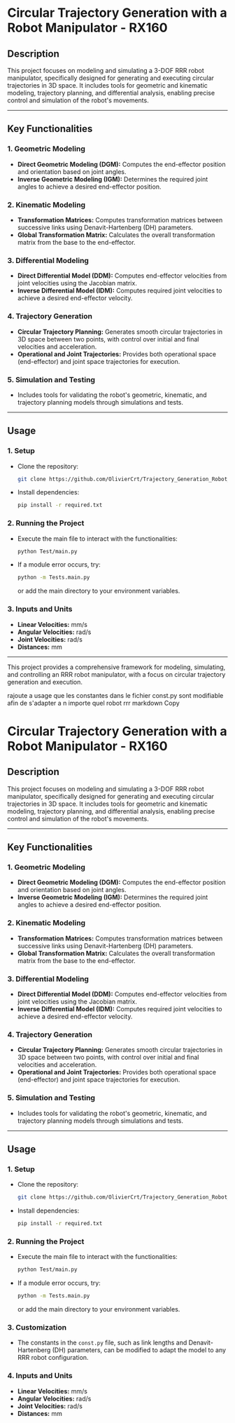 # Circular Trajectory Generation with a Robot Manipulator - RX160

## Description  
This project focuses on modeling and simulating a 3-DOF RRR robot manipulator, specifically designed for generating and executing circular trajectories in 3D space. It includes tools for geometric and kinematic modeling, trajectory planning, and differential analysis, enabling precise control and simulation of the robot's movements.

---

## Key Functionalities  

### 1. **Geometric Modeling**  
   - **Direct Geometric Modeling (DGM):** Computes the end-effector position and orientation based on joint angles.  
   - **Inverse Geometric Modeling (IGM):** Determines the required joint angles to achieve a desired end-effector position.  

### 2. **Kinematic Modeling**  
   - **Transformation Matrices:** Computes transformation matrices between successive links using Denavit-Hartenberg (DH) parameters.  
   - **Global Transformation Matrix:** Calculates the overall transformation matrix from the base to the end-effector.  

### 3. **Differential Modeling**  
   - **Direct Differential Model (DDM):** Computes end-effector velocities from joint velocities using the Jacobian matrix.  
   - **Inverse Differential Model (IDM):** Computes required joint velocities to achieve a desired end-effector velocity.  

### 4. **Trajectory Generation**  
   - **Circular Trajectory Planning:** Generates smooth circular trajectories in 3D space between two points, with control over initial and final velocities and acceleration.  
   - **Operational and Joint Trajectories:** Provides both operational space (end-effector) and joint space trajectories for execution.  

### 5. **Simulation and Testing**  
   - Includes tools for validating the robot's geometric, kinematic, and trajectory planning models through simulations and tests.  

---

## Usage  

### 1. **Setup**  
   - Clone the repository:  
     ```bash  
     git clone https://github.com/OlivierCrt/Trajectory_Generation_Robot_Manipulator_RX160  
     ```  
   - Install dependencies:  
     ```bash  
     pip install -r required.txt  
     ```  

### 2. **Running the Project**  
   - Execute the main file to interact with the functionalities:  
     ```bash  
     python Test/main.py  
     ```  
   - If a module error occurs, try:  
     ```bash  
     python -m Tests.main.py  
     ```  
     or add the main directory to your environment variables.  

### 3. **Inputs and Units**  
   - **Linear Velocities:** mm/s  
   - **Angular Velocities:** rad/s  
   - **Joint Velocities:** rad/s  
   - **Distances:** mm  

---

This project provides a comprehensive framework for modeling, simulating, and controlling an RRR robot manipulator, with a focus on circular trajectory generation and execution.

rajoute a usage que les constantes dans le fichier const.py sont modifiable afin de s'adapter a n importe quel robot rrr
markdown
Copy

# Circular Trajectory Generation with a Robot Manipulator - RX160

## Description  
This project focuses on modeling and simulating a 3-DOF RRR robot manipulator, specifically designed for generating and executing circular trajectories in 3D space. It includes tools for geometric and kinematic modeling, trajectory planning, and differential analysis, enabling precise control and simulation of the robot's movements.

---

## Key Functionalities  

### 1. **Geometric Modeling**  
   - **Direct Geometric Modeling (DGM):** Computes the end-effector position and orientation based on joint angles.  
   - **Inverse Geometric Modeling (IGM):** Determines the required joint angles to achieve a desired end-effector position.  

### 2. **Kinematic Modeling**  
   - **Transformation Matrices:** Computes transformation matrices between successive links using Denavit-Hartenberg (DH) parameters.  
   - **Global Transformation Matrix:** Calculates the overall transformation matrix from the base to the end-effector.  

### 3. **Differential Modeling**  
   - **Direct Differential Model (DDM):** Computes end-effector velocities from joint velocities using the Jacobian matrix.  
   - **Inverse Differential Model (IDM):** Computes required joint velocities to achieve a desired end-effector velocity.  

### 4. **Trajectory Generation**  
   - **Circular Trajectory Planning:** Generates smooth circular trajectories in 3D space between two points, with control over initial and final velocities and acceleration.  
   - **Operational and Joint Trajectories:** Provides both operational space (end-effector) and joint space trajectories for execution.  

### 5. **Simulation and Testing**  
   - Includes tools for validating the robot's geometric, kinematic, and trajectory planning models through simulations and tests.  

---

## Usage  

### 1. **Setup**  
   - Clone the repository:  
     ```bash  
     git clone https://github.com/OlivierCrt/Trajectory_Generation_Robot_Manipulator_RX160  
     ```  
   - Install dependencies:  
     ```bash  
     pip install -r required.txt  
     ```  

### 2. **Running the Project**  
   - Execute the main file to interact with the functionalities:  
     ```bash  
     python Test/main.py  
     ```  
   - If a module error occurs, try:  
     ```bash  
     python -m Tests.main.py  
     ```  
     or add the main directory to your environment variables.  

### 3. **Customization**  
   - The constants in the `const.py` file, such as link lengths and Denavit-Hartenberg (DH) parameters, can be modified to adapt the model to any RRR robot configuration.  

### 4. **Inputs and Units**  
   - **Linear Velocities:** mm/s  
   - **Angular Velocities:** rad/s  
   - **Joint Velocities:** rad/s  
   - **Distances:** mm  

